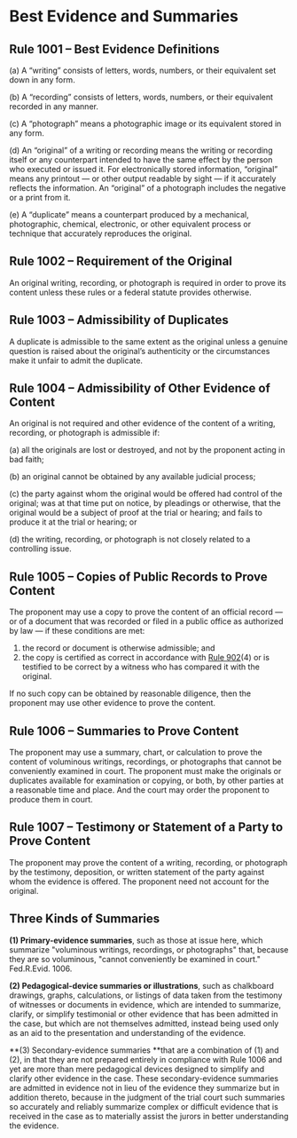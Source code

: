# Best Evidence and Summaries

## Rule 1001 – Best Evidence Definitions

(a) A “writing” consists of letters, words, numbers, or their equivalent set down in any form.

(b) A “recording” consists of letters, words, numbers, or their equivalent recorded in any manner.

(c) A “photograph” means a photographic image or its equivalent stored in any form.

(d) An “original” of a writing or recording means the writing or recording itself or any counterpart intended to have the same effect by the person who executed or issued it. For electronically stored information, “original” means any printout — or other output readable by sight — if it accurately reflects the information. An “original” of a photograph includes the negative or a print from it.

(e) A “duplicate” means a counterpart produced by a mechanical, photographic, chemical, electronic, or other equivalent process or technique that accurately reproduces the original.

## Rule 1002 – Requirement of the Original

An original writing, recording, or photograph is required in order to prove its content unless these rules or a federal statute provides otherwise.

## Rule 1003 – Admissibility of Duplicates

A duplicate is admissible to the same extent as the original unless a genuine question is raised about the original’s authenticity or the circumstances make it unfair to admit the duplicate.

## Rule 1004 – Admissibility of Other Evidence of Content

An original is not required and other evidence of the content of a writing, recording, or photograph is admissible if:

(a) all the originals are lost or destroyed, and not by the proponent acting in bad faith;

(b) an original cannot be obtained by any available judicial process;

(c) the party against whom the original would be offered had control of the original; was at that time put on notice, by pleadings or otherwise, that the original would be a subject of proof at the trial or hearing; and fails to produce it at the trial or hearing; or

(d) the writing, recording, or photograph is not closely related to a controlling issue.

## Rule 1005 – Copies of Public Records to Prove Content

The proponent may use a copy to prove the content of an official record — or of a document that was recorded or filed in a public office as authorized by law — if these conditions are met:&#x20;

1. the record or document is otherwise admissible; and&#x20;
2. the copy is certified as correct in accordance with [Rule 902](https://www.rulesofevidence.org/article-ix/rule-902/)(4) or is testified to be correct by a witness who has compared it with the original.&#x20;

If no such copy can be obtained by reasonable diligence, then the proponent may use other evidence to prove the content.

## Rule 1006 – Summaries to Prove Content

The proponent may use a summary, chart, or calculation to prove the content of voluminous writings, recordings, or photographs that cannot be conveniently examined in court. The proponent must make the originals or duplicates available for examination or copying, or both, by other parties at a reasonable time and place. And the court may order the proponent to produce them in court.

## Rule 1007 – Testimony or Statement of a Party to Prove Content

The proponent may prove the content of a writing, recording, or photograph by the testimony, deposition, or written statement of the party against whom the evidence is offered. The proponent need not account for the original.

## Three Kinds of Summaries

**(1) Primary-evidence summaries**, such as those at issue here, which summarize "voluminous writings, recordings, or photographs" that, because they are so voluminous, "cannot conveniently be examined in court." Fed.R.Evid. 1006.

**(2) Pedagogical-device summaries or illustrations**, such as chalkboard drawings, graphs, calculations, or listings of data taken from the testimony of witnesses or documents in evidence, which are intended to summarize, clarify, or simplify testimonial or other evidence that has been admitted in the case, but which are not themselves admitted, instead being used only as an aid to the presentation and understanding of the evidence.

**(3) Secondary-evidence summaries **that are a combination of (1) and (2), in that they are not prepared entirely in compliance with Rule 1006 and yet are more than mere pedagogical devices designed to simplify and clarify other evidence in the case. These secondary-evidence summaries are admitted in evidence not in lieu of the evidence they summarize but in addition thereto, because in the judgment of the trial court such summaries so accurately and reliably summarize complex or difficult evidence that is received in the case as to materially assist the jurors in better understanding the evidence.

